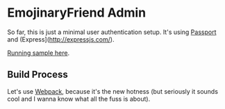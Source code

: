 # EmojinaryFriend Admin

So far, this is just a minimal user authentication setup. It's using [Passport](passportjs.org) and (Express](http://expressjs.com/).

[Running sample here](http://zdate.herokuapp.com).

## Build Process

Let's use [Webpack](https://christianalfoni.github.io/javascript/2014/12/13/did-you-know-webpack-and-react-is-awesome.html), because it's the new hotness (but seriously it sounds cool and I wanna know what all the fuss is about).
